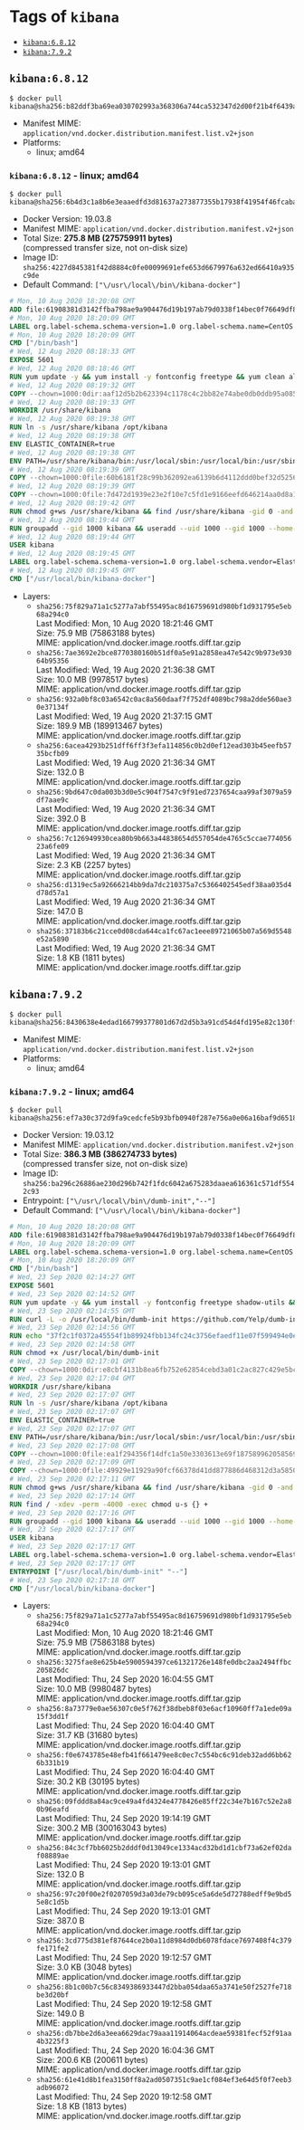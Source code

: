 <!-- THIS FILE IS GENERATED VIA './update-remote.sh' -->

# Tags of `kibana`

-	[`kibana:6.8.12`](#kibana6812)
-	[`kibana:7.9.2`](#kibana792)

## `kibana:6.8.12`

```console
$ docker pull kibana@sha256:b82ddf3ba69ea030702993a368306a744ca532347d2d00f21b4f6439ab64bb0e
```

-	Manifest MIME: `application/vnd.docker.distribution.manifest.list.v2+json`
-	Platforms:
	-	linux; amd64

### `kibana:6.8.12` - linux; amd64

```console
$ docker pull kibana@sha256:6b4d3c1a8b6e3eaaedfd3d81637a273877355b17938f41954f46fcaba788b756
```

-	Docker Version: 19.03.8
-	Manifest MIME: `application/vnd.docker.distribution.manifest.v2+json`
-	Total Size: **275.8 MB (275759911 bytes)**  
	(compressed transfer size, not on-disk size)
-	Image ID: `sha256:4227d845381f42d8884c0fe00099691efe653d6679976a632ed66410a935c9de`
-	Default Command: `["\/usr\/local\/bin\/kibana-docker"]`

```dockerfile
# Mon, 10 Aug 2020 18:20:08 GMT
ADD file:61908381d3142ffba798ae9a904476d19b197ab79d0338f14bec0f76649df8d4 in / 
# Mon, 10 Aug 2020 18:20:09 GMT
LABEL org.label-schema.schema-version=1.0 org.label-schema.name=CentOS Base Image org.label-schema.vendor=CentOS org.label-schema.license=GPLv2 org.label-schema.build-date=20200809 org.opencontainers.image.title=CentOS Base Image org.opencontainers.image.vendor=CentOS org.opencontainers.image.licenses=GPL-2.0-only org.opencontainers.image.created=2020-08-09 00:00:00+01:00
# Mon, 10 Aug 2020 18:20:09 GMT
CMD ["/bin/bash"]
# Wed, 12 Aug 2020 08:18:33 GMT
EXPOSE 5601
# Wed, 12 Aug 2020 08:18:46 GMT
RUN yum update -y && yum install -y fontconfig freetype && yum clean all
# Wed, 12 Aug 2020 08:19:32 GMT
COPY --chown=1000:0dir:aaf12d5b2b623394c1178c4c2bb82e74abe0db0ddb95a085c41446962b4a2fea in /usr/share/kibana 
# Wed, 12 Aug 2020 08:19:33 GMT
WORKDIR /usr/share/kibana
# Wed, 12 Aug 2020 08:19:38 GMT
RUN ln -s /usr/share/kibana /opt/kibana
# Wed, 12 Aug 2020 08:19:38 GMT
ENV ELASTIC_CONTAINER=true
# Wed, 12 Aug 2020 08:19:38 GMT
ENV PATH=/usr/share/kibana/bin:/usr/local/sbin:/usr/local/bin:/usr/sbin:/usr/bin:/sbin:/bin
# Wed, 12 Aug 2020 08:19:39 GMT
COPY --chown=1000:0file:60b6181f28c99b362092ea6139b6d4112ddd0bef32d52563c33b26bdc2b51318 in /usr/share/kibana/config/kibana.yml 
# Wed, 12 Aug 2020 08:19:39 GMT
COPY --chown=1000:0file:7d472d1939e23e2f10e7c5fd1e9166eefd646214aa0d8a1c09d92af71c9cbd87 in /usr/local/bin/ 
# Wed, 12 Aug 2020 08:19:42 GMT
RUN chmod g+ws /usr/share/kibana && find /usr/share/kibana -gid 0 -and -not -perm /g+w -exec chmod g+w {} \;
# Wed, 12 Aug 2020 08:19:44 GMT
RUN groupadd --gid 1000 kibana && useradd --uid 1000 --gid 1000 --home-dir /usr/share/kibana --no-create-home kibana
# Wed, 12 Aug 2020 08:19:44 GMT
USER kibana
# Wed, 12 Aug 2020 08:19:45 GMT
LABEL org.label-schema.schema-version=1.0 org.label-schema.vendor=Elastic org.label-schema.name=kibana org.label-schema.version=6.8.12 org.label-schema.url=https://www.elastic.co/products/kibana org.label-schema.vcs-url=https://github.com/elastic/kibana org.label-schema.license=Elastic License license=Elastic License
# Wed, 12 Aug 2020 08:19:45 GMT
CMD ["/usr/local/bin/kibana-docker"]
```

-	Layers:
	-	`sha256:75f829a71a1c5277a7abf55495ac8d16759691d980bf1d931795e5eb68a294c0`  
		Last Modified: Mon, 10 Aug 2020 18:21:46 GMT  
		Size: 75.9 MB (75863188 bytes)  
		MIME: application/vnd.docker.image.rootfs.diff.tar.gzip
	-	`sha256:7ae3692e2bce8770380160b51df0a5e91a2858ea47e542c9b973e93064b95356`  
		Last Modified: Wed, 19 Aug 2020 21:36:38 GMT  
		Size: 10.0 MB (9978517 bytes)  
		MIME: application/vnd.docker.image.rootfs.diff.tar.gzip
	-	`sha256:932a0bf8c03a6542c0ac8a560daaf7f752df4089bc798a2dde560ae30e37134f`  
		Last Modified: Wed, 19 Aug 2020 21:37:15 GMT  
		Size: 189.9 MB (189913467 bytes)  
		MIME: application/vnd.docker.image.rootfs.diff.tar.gzip
	-	`sha256:6acea4293b251dff6ff3f3efa114856c0b2d0ef12ead303b45eefb5735bcfb09`  
		Last Modified: Wed, 19 Aug 2020 21:36:34 GMT  
		Size: 132.0 B  
		MIME: application/vnd.docker.image.rootfs.diff.tar.gzip
	-	`sha256:9bd647c0da003b3d0e5c904f7547c9f91ed7237654caa99af3079a59df7aae9c`  
		Last Modified: Wed, 19 Aug 2020 21:36:34 GMT  
		Size: 392.0 B  
		MIME: application/vnd.docker.image.rootfs.diff.tar.gzip
	-	`sha256:7c126949930cea80b9b663a44838654d557054de4765c5ccae77405623a6fe09`  
		Last Modified: Wed, 19 Aug 2020 21:36:34 GMT  
		Size: 2.3 KB (2257 bytes)  
		MIME: application/vnd.docker.image.rootfs.diff.tar.gzip
	-	`sha256:d1319ec5a92666214bb9da7dc210375a7c5366402545edf38aa035d4d78d57a1`  
		Last Modified: Wed, 19 Aug 2020 21:36:34 GMT  
		Size: 147.0 B  
		MIME: application/vnd.docker.image.rootfs.diff.tar.gzip
	-	`sha256:37183b6c21cce0d08cda644ca1fc67ac1eee89721065b07a569d5548e52a5890`  
		Last Modified: Wed, 19 Aug 2020 21:36:34 GMT  
		Size: 1.8 KB (1811 bytes)  
		MIME: application/vnd.docker.image.rootfs.diff.tar.gzip

## `kibana:7.9.2`

```console
$ docker pull kibana@sha256:8430638e4edad166799377801d67d2d5b3a91cd54d4fd195e82c130ff11e53fa
```

-	Manifest MIME: `application/vnd.docker.distribution.manifest.list.v2+json`
-	Platforms:
	-	linux; amd64

### `kibana:7.9.2` - linux; amd64

```console
$ docker pull kibana@sha256:ef7a30c372d9fa9cedcfe5b93bfb0940f287e756a0e06a16baf9d65189409fa1
```

-	Docker Version: 19.03.12
-	Manifest MIME: `application/vnd.docker.distribution.manifest.v2+json`
-	Total Size: **386.3 MB (386274733 bytes)**  
	(compressed transfer size, not on-disk size)
-	Image ID: `sha256:ba296c26886ae230d296b742f1fdc6042a675283daaea616361c571df5542c93`
-	Entrypoint: `["\/usr\/local\/bin\/dumb-init","--"]`
-	Default Command: `["\/usr\/local\/bin\/kibana-docker"]`

```dockerfile
# Mon, 10 Aug 2020 18:20:08 GMT
ADD file:61908381d3142ffba798ae9a904476d19b197ab79d0338f14bec0f76649df8d4 in / 
# Mon, 10 Aug 2020 18:20:09 GMT
LABEL org.label-schema.schema-version=1.0 org.label-schema.name=CentOS Base Image org.label-schema.vendor=CentOS org.label-schema.license=GPLv2 org.label-schema.build-date=20200809 org.opencontainers.image.title=CentOS Base Image org.opencontainers.image.vendor=CentOS org.opencontainers.image.licenses=GPL-2.0-only org.opencontainers.image.created=2020-08-09 00:00:00+01:00
# Mon, 10 Aug 2020 18:20:09 GMT
CMD ["/bin/bash"]
# Wed, 23 Sep 2020 02:14:27 GMT
EXPOSE 5601
# Wed, 23 Sep 2020 02:14:52 GMT
RUN yum update -y && yum install -y fontconfig freetype shadow-utils && yum clean all
# Wed, 23 Sep 2020 02:14:55 GMT
RUN curl -L -o /usr/local/bin/dumb-init https://github.com/Yelp/dumb-init/releases/download/v1.2.2/dumb-init_1.2.2_amd64
# Wed, 23 Sep 2020 02:14:56 GMT
RUN echo "37f2c1f0372a45554f1b89924fbb134fc24c3756efaedf11e07f599494e0eff9  /usr/local/bin/dumb-init" | sha256sum -c -
# Wed, 23 Sep 2020 02:14:58 GMT
RUN chmod +x /usr/local/bin/dumb-init
# Wed, 23 Sep 2020 02:17:01 GMT
COPY --chown=1000:0dir:e8cbf4131b8ea6fb752e62854cebd3a01c2ac827c429e5bc156217d780fe9b15 in /usr/share/kibana 
# Wed, 23 Sep 2020 02:17:04 GMT
WORKDIR /usr/share/kibana
# Wed, 23 Sep 2020 02:17:07 GMT
RUN ln -s /usr/share/kibana /opt/kibana
# Wed, 23 Sep 2020 02:17:07 GMT
ENV ELASTIC_CONTAINER=true
# Wed, 23 Sep 2020 02:17:07 GMT
ENV PATH=/usr/share/kibana/bin:/usr/local/sbin:/usr/local/bin:/usr/sbin:/usr/bin:/sbin:/bin
# Wed, 23 Sep 2020 02:17:08 GMT
COPY --chown=1000:0file:ea1f294356f14dfc1a50e3303613e69f187589962058569d5b3282460d7f28cb in /usr/share/kibana/config/kibana.yml 
# Wed, 23 Sep 2020 02:17:09 GMT
COPY --chown=1000:0file:49929e11929a90fcf66378d41dd877886d468312d3a58507814cd4315da06baf in /usr/local/bin/ 
# Wed, 23 Sep 2020 02:17:11 GMT
RUN chmod g+ws /usr/share/kibana && find /usr/share/kibana -gid 0 -and -not -perm /g+w -exec chmod g+w {} \;
# Wed, 23 Sep 2020 02:17:14 GMT
RUN find / -xdev -perm -4000 -exec chmod u-s {} +
# Wed, 23 Sep 2020 02:17:16 GMT
RUN groupadd --gid 1000 kibana && useradd --uid 1000 --gid 1000 --home-dir /usr/share/kibana --no-create-home kibana
# Wed, 23 Sep 2020 02:17:17 GMT
USER kibana
# Wed, 23 Sep 2020 02:17:17 GMT
LABEL org.label-schema.schema-version=1.0 org.label-schema.vendor=Elastic org.label-schema.name=kibana org.label-schema.version=7.9.2 org.label-schema.url=https://www.elastic.co/products/kibana org.label-schema.vcs-url=https://github.com/elastic/kibana org.label-schema.license=Elastic License org.label-schema.usage=https://www.elastic.co/guide/en/kibana/index.html org.label-schema.build-date=2020-09-23T02:09:20.853Z license=Elastic License
# Wed, 23 Sep 2020 02:17:17 GMT
ENTRYPOINT ["/usr/local/bin/dumb-init" "--"]
# Wed, 23 Sep 2020 02:17:18 GMT
CMD ["/usr/local/bin/kibana-docker"]
```

-	Layers:
	-	`sha256:75f829a71a1c5277a7abf55495ac8d16759691d980bf1d931795e5eb68a294c0`  
		Last Modified: Mon, 10 Aug 2020 18:21:46 GMT  
		Size: 75.9 MB (75863188 bytes)  
		MIME: application/vnd.docker.image.rootfs.diff.tar.gzip
	-	`sha256:3275fae8e625b4e5900594397ce61321726e148fe0dbc2aa2494ffbc205826dc`  
		Last Modified: Thu, 24 Sep 2020 16:04:55 GMT  
		Size: 10.0 MB (9980487 bytes)  
		MIME: application/vnd.docker.image.rootfs.diff.tar.gzip
	-	`sha256:8a73779e0ae56307c0e5f762f38dbeb8f03e6acf10960ff7a1ede09a15f3dd1f`  
		Last Modified: Thu, 24 Sep 2020 16:04:40 GMT  
		Size: 31.7 KB (31680 bytes)  
		MIME: application/vnd.docker.image.rootfs.diff.tar.gzip
	-	`sha256:f0e6743785e48efb41f661479ee8c0ec7c554bc6c91deb32add6bb626b331b19`  
		Last Modified: Thu, 24 Sep 2020 16:04:40 GMT  
		Size: 30.2 KB (30195 bytes)  
		MIME: application/vnd.docker.image.rootfs.diff.tar.gzip
	-	`sha256:09fddd8a84ac9ce49a4fd4324e4778426e85ff22c34e7b167c52e2a80b96eafd`  
		Last Modified: Thu, 24 Sep 2020 19:14:19 GMT  
		Size: 300.2 MB (300163043 bytes)  
		MIME: application/vnd.docker.image.rootfs.diff.tar.gzip
	-	`sha256:84c3cf7bb6025b2dddf0d13049ce1334acd32bd1d1cbf73a62ef02daf08889ae`  
		Last Modified: Thu, 24 Sep 2020 19:13:01 GMT  
		Size: 132.0 B  
		MIME: application/vnd.docker.image.rootfs.diff.tar.gzip
	-	`sha256:97c20f00e2f0207059d3a03de79cb095ce5a6de5d72788edff9e9bd55e8c1d5b`  
		Last Modified: Thu, 24 Sep 2020 19:13:01 GMT  
		Size: 387.0 B  
		MIME: application/vnd.docker.image.rootfs.diff.tar.gzip
	-	`sha256:3cd775d381ef87644ce2b0a11d8984d0db6078fdace7697408f4c379fe171fe2`  
		Last Modified: Thu, 24 Sep 2020 19:12:57 GMT  
		Size: 3.0 KB (3048 bytes)  
		MIME: application/vnd.docker.image.rootfs.diff.tar.gzip
	-	`sha256:8b1c00b7c56c8349386933447d2bba054daa65a3741e50f2527fe718be3d20bf`  
		Last Modified: Thu, 24 Sep 2020 19:12:58 GMT  
		Size: 149.0 B  
		MIME: application/vnd.docker.image.rootfs.diff.tar.gzip
	-	`sha256:db7bbe2d6a3eea6629dac79aaa11914064acdeae59381fecf52f91aa4b3225f3`  
		Last Modified: Thu, 24 Sep 2020 16:04:36 GMT  
		Size: 200.6 KB (200611 bytes)  
		MIME: application/vnd.docker.image.rootfs.diff.tar.gzip
	-	`sha256:61e41d8b1fea3150ff8a2ad0507351c9ae1cf084ef3e64d5f0f7eeb3adb96072`  
		Last Modified: Thu, 24 Sep 2020 19:12:58 GMT  
		Size: 1.8 KB (1813 bytes)  
		MIME: application/vnd.docker.image.rootfs.diff.tar.gzip
